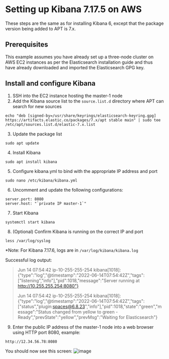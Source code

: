 # Setting up Kibana 7.17.5 on AWS
These steps are the same as for installing Kibana 6, except that the package version being added to APT is 7.x.

## Prerequisites
This example assumes you have already set up a three-node cluster on AWS EC2 instances as per the Elasticsearch installation guide and thus have already downloaded and imported the Elasticsearch GPG key.

## Install and configure Kibana
1. SSH into the EC2 instance hosting the master-1 node
2. Add the Kibana source list to the `source.list.d` directory where APT can search for new sources
```
echo "deb [signed-by=/usr/share/keyrings/elasticsearch-keyring.gpg] https://artifacts.elastic.co/packages/7.x/apt stable main" | sudo tee /etc/apt/sources.list.d/elastic-7.x.list
```
3. Update the package list
```
sudo apt update
```
4. Install Kibana
```
sudo apt install kibana
```
5. Configure kibana.yml to bind with the appropriate IP address and port
```
sudo nano /etc/kibana/kibana.yml
```
6. Uncomment and update the following configurations:
```
server.port: 8080
server.host: "`private IP master-1`"
```
7. Start Kibana
```
systemctl start kibana
```
8. (Optional) Confirm Kibana is running on the correct IP and port
```
less /var/log/syslog
```
*Note: For Kibana 7.17.6, logs are in `/var/log/kibana/kibana.log`

Successful log output:
>Jun 14 07:54:42 ip-10-255-255-254 kibana[1018]: {"type":"log","@timestamp":"2022-06-14T07:54:42Z","tags":["listening","info"],"pid":1018,"message":"Server running at http://10.255.255.254:8080"}
>
>Jun 14 07:54:42 ip-10-255-255-254 kibana[1018]: {"type":"log","@timestamp":"2022-06-14T07:54:42Z","tags":["status","plugin:spaces@6.8.23","info"],"pid":1018,"state":"green","message":"Status changed from yellow to green - Ready","prevState":"yellow","prevMsg":"Waiting for Elasticsearch"}


9. Enter the public IP address of the master-1 node into a web browser using HTTP port 8080, example:
```
http://12.34.56.78:8080
```
You should now see this screen:
![image](https://user-images.githubusercontent.com/104564793/173527664-e34c63c0-808e-41d5-acbe-fbe13048ef70.png)
